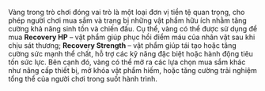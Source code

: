 Vàng trong trò chơi đóng vai trò là một loại đơn vị tiền tệ quan trọng, cho phép người chơi mua sắm và trang bị những vật phẩm hữu ích nhằm tăng cường khả năng sinh tồn và chiến đấu. Cụ thể, vàng có thể được sử dụng để mua **Recovery HP** – vật phẩm giúp phục hồi điểm máu của nhân vật sau khi chịu sát thương; **Recovery Strength** – vật phẩm giúp tái tạo hoặc tăng cường sức mạnh thể chất, hỗ trợ các kỹ năng đặc biệt hoặc hành động tiêu tốn sức lực. Bên cạnh đó, vàng có thể mở ra các lựa chọn mua sắm khác như nâng cấp thiết bị, mở khóa vật phẩm hiếm, hoặc tăng cường trải nghiệm tổng thể của người chơi trong suốt hành trình.